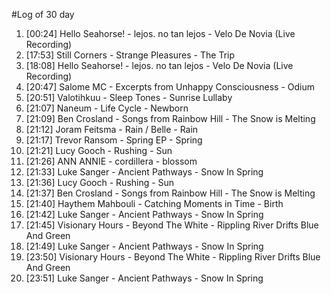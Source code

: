 #Log of 30 day

1. [00:24] Hello Seahorse! - lejos. no tan lejos - Velo De Novia (Live Recording)
1. [17:53] Still Corners - Strange Pleasures - The Trip
1. [18:08] Hello Seahorse! - lejos. no tan lejos - Velo De Novia (Live Recording)
1. [20:47] Salome MC - Excerpts from Unhappy Consciousness - Odium
1. [20:51] Valotihkuu - Sleep Tones - Sunrise Lullaby
1. [21:07] Naneum - Life Cycle - Newborn
1. [21:09] Ben Crosland - Songs from Rainbow Hill - The Snow is Melting
1. [21:12] Joram Feitsma - Rain / Belle - Rain
1. [21:17] Trevor Ransom - Spring EP - Spring
1. [21:21] Lucy Gooch - Rushing - Sun
1. [21:26] ANN ANNIE - cordillera - blossom
1. [21:33] Luke Sanger - Ancient Pathways - Snow In Spring
1. [21:36] Lucy Gooch - Rushing - Sun
1. [21:37] Ben Crosland - Songs from Rainbow Hill - The Snow is Melting
1. [21:40] Haythem Mahbouli - Catching Moments in Time - Birth
1. [21:42] Luke Sanger - Ancient Pathways - Snow In Spring
1. [21:45] Visionary Hours - Beyond The White - Rippling River Drifts Blue And Green
1. [21:49] Luke Sanger - Ancient Pathways - Snow In Spring
1. [23:50] Visionary Hours - Beyond The White - Rippling River Drifts Blue And Green
1. [23:51] Luke Sanger - Ancient Pathways - Snow In Spring
